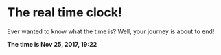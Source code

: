 # The real time clock!

Ever wanted to know what the time is? Well, your journey is about to end!

**The time is Nov 25, 2017, 19:22**